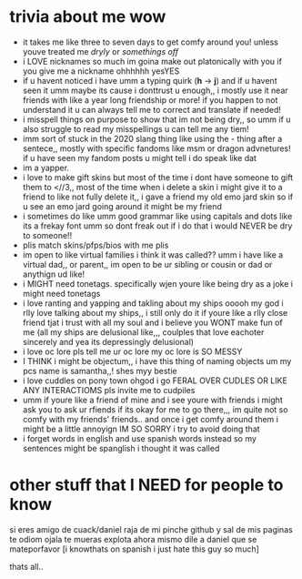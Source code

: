 # trivia about me wow
- it takes me like three to seven days to get comfy around you! unless youve treated me *dryly* or *somethings off*
- i LOVE nicknames so much im goina make out platonically with you if you give me a nickname ohhhhhh yesYES
- if u havent noticed i have umm a typing quirk (**h** -> **j**) and if u havent seen it umm maybe its cause i donttrust u enough,, i mostly use it near friends with like a year long friendship or more! if you happen to not understand it u can always tell me to correct and translate if needed!
- i misspell things on purpose to show that im not being dry,, so umm if u also struggle to read my misspellings u can tell me any tiem!
- imm sort of stuck in the 2020 slang thing like using the - thing after a sentece,, mostly with specific fandoms like msm or dragon advnetures! if u have seen my fandom posts u might tell i do speak like dat
- im a yapper.
- i love to make gift skins but most of the time i dont have someone to gift them to <//3,, most of the time when i delete a skin i might give it to a friend to like not fully delete it,, i gave a friend my old emo jard skin so if u see an emo jard going around it might be my friend
- i sometimes do like umm good grammar like using capitals and dots like its a frekay font umm so dont freak out if i do that i would NEVER be dry to someone!!
- plis match skins/pfps/bios with me plis
- im open to like virtual families i think it was called?? umm i have like a virtual dad,, or parent,, im open to be ur sibling or cousin or dad or anythign ud like!
- i MIGHT need tonetags. specifically wjen youre like being dry as a joke i might need tonetags
- i love ranting and yapping and takling about my ships ooooh my god i rlly love talking about my ships,, i still only do it if youre like a rlly close friend tjat i trust with all my soul and i believe you WONT make fun of me (all my ships are delusional like,,, coulples that love eachoter sincerely and yea its depressingly delusional)
- i love oc lore pls tell me ur oc lore my oc lore is SO MESSY
- I THINK i might be objectum,, i have this thing of naming objects um my pcs name is samantha,,! shes myy bestie
- i love cuddles on pony town ohgod i go FERAL OVER CUDLES OR LIKE ANY INTERACTIOMS pls invite me to cudpiles
- umm if youre like a friend of mine and i see youre with friends i might ask you to ask ur rfiends if its okay for me to go there,,, im quite not so comfy with my friends' friends.. and once i get comfy around them i might be a little annoyign IM SO SORRY i try to avoid doing that
- i forget words in english and use spanish words instead so my sentences might be spanglish i thought it was called
# other stuff that I NEED for people to know
si eres amigo de cuack/daniel raja de mi pinche github y sal de mis paginas te odiom ojala te mueras explota ahora mismo dile a daniel que se mateporfavor [i knowthats on spanish i just hate this guy so much]

thats all..
